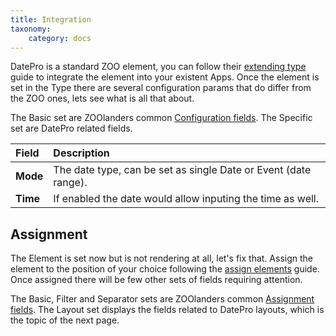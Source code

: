 ```yaml
---
title: Integration
taxonomy:
    category: docs
---
```


DatePro is a standard ZOO element, you can follow their [extending type](http://yootheme.com/zoo/documentation/advanced/extend-pre-build-types) guide to integrate the element into your existent Apps. Once the element is set in the Type there are several configuration params that do differ from the ZOO ones, lets see what is all that about.

The Basic set are ZOOlanders common [Configuration fields](/zoolanders/elements/fields#configuration). The Specific set are DatePro related fields.

| Field       | Description |
| :---------- | :---------- |
| **Mode** | The date type, can be set as single Date or Event (date range). |
| **Time** | If enabled the date would allow inputing the time as well. |

## Assignment

The Element is set now but is not rendering at all, let's fix that. Assign the element to the position of your choice following the [assign elements](http://yootheme.com/zoo/documentation/advanced/assign-elements-to-layout-positions) guide. Once assigned there will be few other sets of fields requiring attention.

The Basic, Filter and Separator sets are ZOOlanders common [Assignment fields](/zoolanders/elements/fields#assignment). The Layout set displays the fields related to DatePro layouts, which is the topic of the next page.
